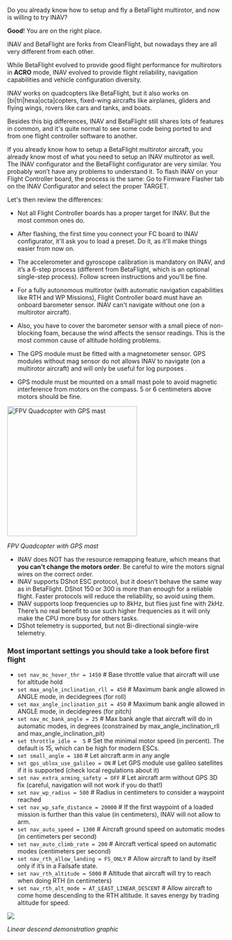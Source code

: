 Do you already know how to setup and fly a BetaFlight multirotor, and now is willing to try INAV?

**Good**! You are on the right place.

INAV and BetaFlight are forks from CleanFlight, but nowadays they are all very different from each other.

While BetaFlight evolved to provide good flight performance for multirotors in **ACRO** mode, INAV evolved to provide flight reliability, navigation capabilities and vehicle configuration diversity.

INAV works on quadcopters like BetaFlight, but it also works on [bi|tri|hexa|octa]copters, fixed-wing aircrafts like airplanes, gliders and flying wings, rovers like cars and tanks, and boats.

Besides this big differences, INAV and BetaFlight still shares lots of features in common, and it's quite normal to see some code being ported to and from one flight controller software to another.

If you already know how to setup a BetaFlight multirotor aircraft, you already know most of what you need to setup an INAV multirotor as well. The INAV configurator and the BetaFlight configurator are very similar. You probably won’t have any problems to understand it. To flash INAV on your Flight Controller board, the process is the same: Go to Firmware Flasher tab on the INAV Configurator and select the proper TARGET.

Let's then review the differences:

* Not all Flight Controller boards has a proper target for INAV. But the most common ones do.
* After flashing, the first time you connect your FC board to INAV configurator, it'll ask you to load a preset. Do it, as it'll make things easier from now on.
* The accelerometer and gyroscope calibration is mandatory on INAV, and it’s a 6-step process (different from BetaFlight, which is an optional single-step process). Follow screen instructions and you’ll be fine.
* For a fully autonomous multirotor (with automatic navigation capabilities like RTH and WP Missions), Flight Controller board must have an onboard barometer sensor. INAV can't navigate without one (on a multirotor aircraft). 
* Also, you have to cover the barometer sensor with a small piece of non-blocking foam, because the wind affects the sensor readings. This is the most common cause of altitude holding problems.
* The GPS module must be fitted with a magnetometer sensor. GPS modules without mag sensor do not allows INAV to navigate (on a multirotor aircraft) and will only be useful for log purposes .

* GPS module must be mounted on a small mast pole to avoid magnetic interference from motors on the compass. 5 or 6 centimeters above motors should be fine.

<img src="https://user-images.githubusercontent.com/17026744/68337067-7aaa7880-00be-11ea-8096-e6b9c74abb0a.jpg" width="300" alt="FPV Quadcopter with GPS mast" />

_FPV Quadcopter with GPS mast_


* INAV does NOT has the resource remapping feature, which means that **you can't change the motors order**. Be careful to wire the motors signal wires on the correct order.
* INAV supports DShot ESC protocol, but it doesn’t behave the same way as in BetaFlight. DShot 150 or 300 is more than enough for a reliable flight. Faster protocols will reduce the reliability, so avoid using them.
* INAV supports loop frequencies up to 8kHz, but flies just fine with 2kHz. There’s no real benefit to use such higher frequencies as it will only make the CPU more busy for others tasks.
* DShot telemetry is supported, but not Bi-directional single-wire telemetry.

### Most important settings you should take a look before first flight

* `set nav_mc_hover_thr = 1450` # Base throttle value that aircraft will use for altitude hold
* `set max_angle_inclination_rll = 450` # Maximum bank angle allowed in ANGLE mode, in decidegrees (for roll)
* `set max_angle_inclination_pit = 450` # Maximum bank angle allowed in ANGLE mode, in decidegrees (for pitch)
* `set nav_mc_bank_angle = 25` # Max bank angle that aircraft will do in automatic modes, in degrees (constrained by max_angle_inclination_rll and max_angle_inclination_pit)
* `set throttle_idle =  5` # Set the minimal motor speed (in percent). The default is 15, which can be high for modern ESCs.
* `set small_angle = 180` # Let aircraft arm in any angle
* `set gps_ublox_use_galileo = ON` # Let GPS module use galileo satellites if it is supported (check local regulations about it)
* `set nav_extra_arming_safety = OFF` # Let aircraft arm without GPS 3D fix (careful, navigation will not work if you do that!)
* `set nav_wp_radius = 500` # Radius in centimeters to consider a waypoint reached
* `set nav_wp_safe_distance = 20000` # If the first waypoint of a loaded mission is further than this value (in centimeters), INAV will not allow to arm.
* `set nav_auto_speed = 1300` # Aircraft ground speed on automatic modes (in centimeters per second)
* `set nav_auto_climb_rate = 200` # Aircraft vertical speed on automatic modes (centimeters per second)
* `set nav_rth_allow_landing = FS_ONLY` # Allow aircraft to land by itself only if it’s in a Failsafe state.
* `set nav_rth_altitude = 5000` # Altitude that aircraft will try to reach when doing RTH (in centimeters)
* `set nav_rth_alt_mode = AT_LEAST_LINEAR_DESCENT` # Allow aircraft to come home descending to the RTH altitude. It saves energy by trading altitude for speed.

![](https://i.imgur.com/CPgKb4w.png)

_Linear descend demonstration graphic_


